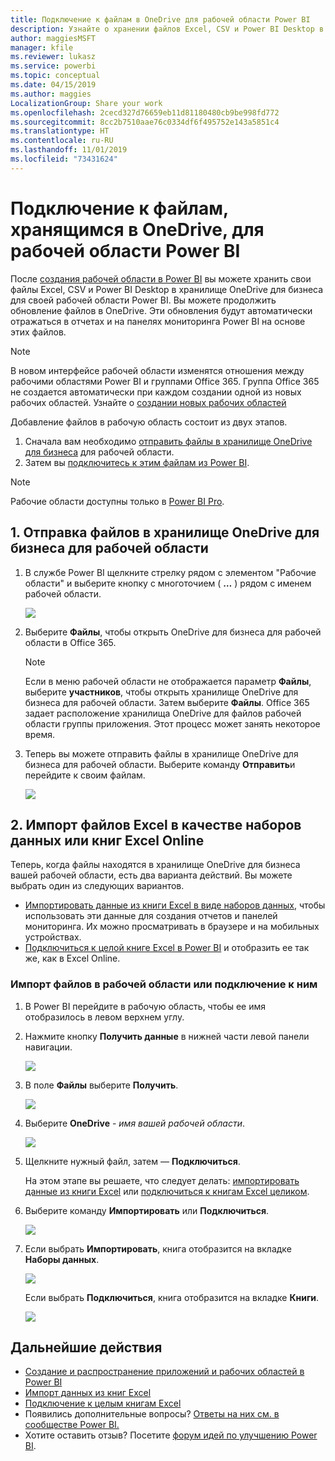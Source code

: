 ```yaml
---
title: Подключение к файлам в OneDrive для рабочей области Power BI
description: Узнайте о хранении файлов Excel, CSV и Power BI Desktop в хранилище OneDrive для рабочей области Power BI, а также о подключении к ним.
author: maggiesMSFT
manager: kfile
ms.reviewer: lukasz
ms.service: powerbi
ms.topic: conceptual
ms.date: 04/15/2019
ms.author: maggies
LocalizationGroup: Share your work
ms.openlocfilehash: 2cecd327d76659eb11d81180480cb9be998fd772
ms.sourcegitcommit: 8cc2b7510aae76c0334df6f495752e143a5851c4
ms.translationtype: HT
ms.contentlocale: ru-RU
ms.lasthandoff: 11/01/2019
ms.locfileid: "73431624"
---
```

# <a name="connect-to-files-stored-in-onedrive-for-your-power-bi-workspace"></a>Подключение к файлам, хранящимся в OneDrive, для рабочей области Power BI
После [создания рабочей области в Power BI](service-create-distribute-apps.md) вы можете хранить свои файлы Excel, CSV и Power BI Desktop в хранилище OneDrive для бизнеса для своей рабочей области Power BI. Вы можете продолжить обновление файлов в OneDrive. Эти обновления будут автоматически отражаться в отчетах и на панелях мониторинга Power BI на основе этих файлов. 

> [!NOTE]
> В новом интерфейсе рабочей области изменятся отношения между рабочими областями Power BI и группами Office 365. Группа Office 365 не создается автоматически при каждом создании одной из новых рабочих областей. Узнайте о [создании новых рабочих областей](service-create-the-new-workspaces.md)

Добавление файлов в рабочую область состоит из двух этапов. 

1. Сначала вам необходимо [отправить файлы в хранилище OneDrive для бизнеса](service-connect-to-files-in-app-workspace-onedrive-for-business.md#1-upload-files-to-the-onedrive-for-business-for-your-workspace) для рабочей области.
2. Затем вы [подключитесь к этим файлам из Power BI](service-connect-to-files-in-app-workspace-onedrive-for-business.md#2-import-excel-files-as-datasets-or-as-excel-online-workbooks).

> [!NOTE]
> Рабочие области доступны только в [Power BI Pro](service-features-license-type.md).
> 

## <a name="1-upload-files-to-the-onedrive-for-business-for-your-workspace"></a>1\. Отправка файлов в хранилище OneDrive для бизнеса для рабочей области
1. В службе Power BI щелкните стрелку рядом с элементом "Рабочие области" и выберите кнопку с многоточием ( **…** ) рядом с именем рабочей области. 
   
   ![](media/service-connect-to-files-in-app-workspace-onedrive-for-business/power-bi-app-ellipsis.png)
2. Выберите **Файлы**, чтобы открыть OneDrive для бизнеса для рабочей области в Office 365.
   
   > [!NOTE]
   > Если в меню рабочей области не отображается параметр **Файлы**, выберите **участников**, чтобы открыть хранилище OneDrive для бизнеса для рабочей области. Затем выберите **Файлы**. Office 365 задает расположение хранилища OneDrive для файлов рабочей области группы приложения. Этот процесс может занять некоторое время. 
   > 
   > 
3. Теперь вы можете отправить файлы в хранилище OneDrive для бизнеса для рабочей области. Выберите команду **Отправить**и перейдите к своим файлам.
   
   ![](media/service-connect-to-files-in-app-workspace-onedrive-for-business/pbi_grpfilesonedrive.png)

## <a name="2-import-excel-files-as-datasets-or-as-excel-online-workbooks"></a>2\. Импорт файлов Excel в качестве наборов данных или книг Excel Online
Теперь, когда файлы находятся в хранилище OneDrive для бизнеса вашей рабочей области, есть два варианта действий. Вы можете выбрать один из следующих вариантов. 

* [Импортировать данные из книги Excel в виде наборов данных](service-get-data-from-files.md), чтобы использовать эти данные для создания отчетов и панелей мониторинга. Их можно просматривать в браузере и на мобильных устройствах.
* [Подключиться к целой книге Excel в Power BI](service-excel-workbook-files.md) и отобразить ее так же, как в Excel Online.

### <a name="import-or-connect-to-the-files-in-your-workspace"></a>Импорт файлов в рабочей области или подключение к ним
1. В Power BI перейдите в рабочую область, чтобы ее имя отобразилось в левом верхнем углу. 
2. Нажмите кнопку **Получить данные** в нижней части левой панели навигации. 
   
   ![](media/service-connect-to-files-in-app-workspace-onedrive-for-business/power-bi-app-get-data-button.png)
3. В поле **Файлы** выберите **Получить**.
   
   ![](media/service-connect-to-files-in-app-workspace-onedrive-for-business/pbi_getfiles.png)
4. Выберите **OneDrive** - *имя вашей рабочей области*.
   
    ![](media/service-connect-to-files-in-app-workspace-onedrive-for-business/pbi_grp_one_drive_shrpt.png)
5. Щелкните нужный файл, затем — **Подключиться**.
   
    На этом этапе вы решаете, что следует делать: [импортировать данные из книги Excel](service-get-data-from-files.md) или [подключиться к книгам Excel целиком](service-excel-workbook-files.md).
6. Выберите команду **Импортировать** или **Подключиться**.
   
    ![](media/service-connect-to-files-in-app-workspace-onedrive-for-business/pbi_importexceldataorwholecrop.png)
7. Если выбрать **Импортировать**, книга отобразится на вкладке **Наборы данных**. 
   
    ![](media/service-connect-to-files-in-app-workspace-onedrive-for-business/power-bi-app-excel-file-import.png)
   
    Если выбрать **Подключиться**, книга отобразится на вкладке **Книги**.
   
    ![](media/service-connect-to-files-in-app-workspace-onedrive-for-business/power-bi-app-excel-file-connect.png)

## <a name="next-steps"></a>Дальнейшие действия
* [Создание и распространение приложений и рабочих областей в Power BI](service-create-distribute-apps.md)
* [Импорт данных из книг Excel](service-get-data-from-files.md)
* [Подключение к целым книгам Excel](service-excel-workbook-files.md)
* Появились дополнительные вопросы? [Ответы на них см. в сообществе Power BI.](http://community.powerbi.com/)
* Хотите оставить отзыв? Посетите [форум идей по улучшению Power BI](https://ideas.powerbi.com/forums/265200-power-bi).

